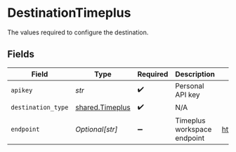 # DestinationTimeplus

The values required to configure the destination.


## Fields

| Field                                              | Type                                               | Required                                           | Description                                        | Example                                            |
| -------------------------------------------------- | -------------------------------------------------- | -------------------------------------------------- | -------------------------------------------------- | -------------------------------------------------- |
| `apikey`                                           | *str*                                              | :heavy_check_mark:                                 | Personal API key                                   |                                                    |
| `destination_type`                                 | [shared.Timeplus](../../models/shared/timeplus.md) | :heavy_check_mark:                                 | N/A                                                |                                                    |
| `endpoint`                                         | *Optional[str]*                                    | :heavy_minus_sign:                                 | Timeplus workspace endpoint                        | https://us.timeplus.cloud/workspace_id             |